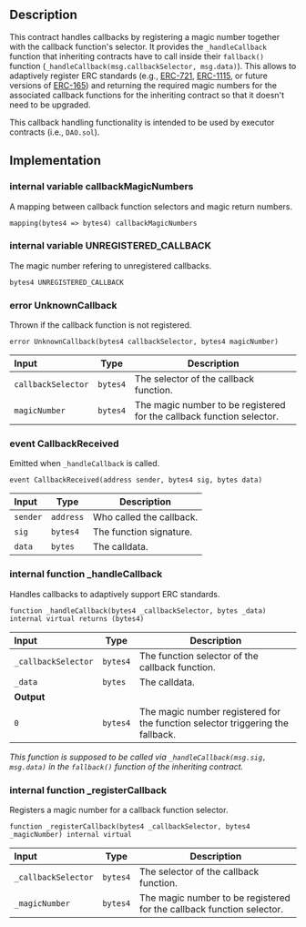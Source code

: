 ## Description

This contract handles callbacks by registering a magic number together with the callback function's selector. It provides the `_handleCallback` function that inheriting contracts have to call inside their `fallback()` function (`_handleCallback(msg.callbackSelector, msg.data)`). This allows to adaptively register ERC standards (e.g., [ERC-721](https://eips.ethereum.org/EIPS/eip-721), [ERC-1115](https://eips.ethereum.org/EIPS/eip-1155), or future versions of [ERC-165](https://eips.ethereum.org/EIPS/eip-165)) and returning the required magic numbers for the associated callback functions for the inheriting contract so that it doesn't need to be upgraded.

This callback handling functionality is intended to be used by executor contracts (i.e., `DAO.sol`).

## Implementation

### internal variable callbackMagicNumbers

A mapping between callback function selectors and magic return numbers.

```solidity
mapping(bytes4 => bytes4) callbackMagicNumbers
```

### internal variable UNREGISTERED_CALLBACK

The magic number refering to unregistered callbacks.

```solidity
bytes4 UNREGISTERED_CALLBACK
```

### error UnknownCallback

Thrown if the callback function is not registered.

```solidity
error UnknownCallback(bytes4 callbackSelector, bytes4 magicNumber)
```

| Input              | Type     | Description                                                           |
| :----------------- | -------- | --------------------------------------------------------------------- |
| `callbackSelector` | `bytes4` | The selector of the callback function.                                |
| `magicNumber`      | `bytes4` | The magic number to be registered for the callback function selector. |

### event CallbackReceived

Emitted when `_handleCallback` is called.

```solidity
event CallbackReceived(address sender, bytes4 sig, bytes data)
```

| Input    | Type      | Description              |
| :------- | --------- | ------------------------ |
| `sender` | `address` | Who called the callback. |
| `sig`    | `bytes4`  | The function signature.  |
| `data`   | `bytes`   | The calldata.            |

### internal function \_handleCallback

Handles callbacks to adaptively support ERC standards.

```solidity
function _handleCallback(bytes4 _callbackSelector, bytes _data) internal virtual returns (bytes4)
```

| Input               | Type     | Description                                                                    |
| :------------------ | -------- | ------------------------------------------------------------------------------ |
| `_callbackSelector` | `bytes4` | The function selector of the callback function.                                |
| `_data`             | `bytes`  | The calldata.                                                                  |
| **Output**          |          |
| `0`                 | `bytes4` | The magic number registered for the function selector triggering the fallback. |

_This function is supposed to be called via `_handleCallback(msg.sig, msg.data)` in the `fallback()` function of the inheriting contract._

### internal function \_registerCallback

Registers a magic number for a callback function selector.

```solidity
function _registerCallback(bytes4 _callbackSelector, bytes4 _magicNumber) internal virtual
```

| Input               | Type     | Description                                                           |
| :------------------ | -------- | --------------------------------------------------------------------- |
| `_callbackSelector` | `bytes4` | The selector of the callback function.                                |
| `_magicNumber`      | `bytes4` | The magic number to be registered for the callback function selector. |

<!--CONTRACT_END-->
